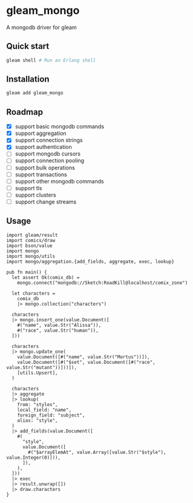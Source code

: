 # gleam_mongo

A mongodb driver for gleam

## Quick start

```sh
gleam shell # Run an Erlang shell
```

## Installation

```sh
gleam add gleam_mongo
```

## Roadmap

- [x] support basic mongodb commands
- [x] support aggregation
- [x] support connection strings
- [x] support authentication
- [ ] support mongodb cursors
- [ ] support connection pooling
- [ ] support bulk operations
- [ ] support transactions
- [ ] support other mongodb commands
- [ ] support tls
- [ ] support clusters
- [ ] support change streams

## Usage

```gleam
import gleam/result
import comics/draw
import bson/value
import mongo
import mongo/utils
import mongo/aggregation.{add_fields, aggregate, exec, lookup}

pub fn main() {
  let assert Ok(comix_db) =
    mongo.connect("mongodb://Sketch:RoadKill@localhost/comix_zone")

  let characters =
    comix_db
    |> mongo.collection("characters")

  characters
  |> mongo.insert_one(value.Document([
    #("name", value.Str("Alissa")),
    #("race", value.Str("human")),
  ]))

  characters
  |> mongo.update_one(
    value.Document([#("name", value.Str("Mortus"))]),
    value.Document([#("$set", value.Document([#("race", value.Str("mutant"))]))]),
    [utils.Upsert],
  )

  characters
  |> aggregate
  |> lookup(
    from: "styles",
    local_field: "name",
    foreign_field: "subject",
    alias: "style",
  )
  |> add_fields(value.Document([
    #(
      "style",
      value.Document([
        #("$arrayElemAt", value.Array([value.Str("$style"), value.Integer(0)])),
      ]),
    ),
  ]))
  |> exec
  |> result.unwrap([])
  |> draw.characters
}
```
